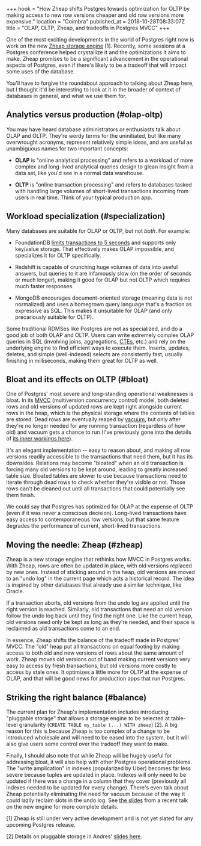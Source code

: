 +++
hook = "How Zheap shifts Postgres towards optimization for OLTP by making access to new row versions cheaper and old row versions more expensive."
location = "Coimbra"
published_at = 2018-10-28T08:33:07Z
title = "OLAP, OLTP, Zheap, and tradeoffs in Postgres MVCC"
+++

One of the most exciting developments in the world of
Postgres right now is work on the new [Zheap storage
engine][zheap] [1]. Recently, some sessions at a Postgres
conference helped crystallize it and the optimizations it
aims to make. Zheap promises to be a significant
advancement in the operational aspects of Postgres, even if
there's likely to be a tradeoff that will impact some uses
of the database.

You'll have to forgive the roundabout approach to talking
about Zheap here, but I thought it'd be interesting to look
at it in the broader of context of databases in general,
and what we use them for.

## Analytics versus production (#olap-oltp)

You may have heard database administrators or enthusiasts
talk about OLAP and OLTP. They're wordy terms for the
uninitiated, but like many overwrought acronyms, represent
relatively simple ideas, and are useful as unambiguous
names for two important concepts:

* **OLAP** is "online analytical processing" and refers to
  a workload of more complex and long-lived analytical
  queries design to glean insight from a data set, like
  you'd see in a normal data warehouse.

* **OLTP** is "online transaction processing" and refers to
  databases tasked with handling large volumes of
  short-lived transactions incoming from users in real
  time. Think of your typical production app.

## Workload specialization (#specialization)

Many databases are suitable for OLAP or OLTP, but not
_both_. For example:

* FoundationDB [limits transactions to 5 seconds][fivesec]
  and supports only key/value storage. That effectively
  makes OLAP impossible, and specializes it for OLTP
  specifically.

* Redshift is capable of crunching huge volumes of data
  into useful answers, but queries to it are infamously
  slow (on the order of seconds or much longer), making it
  good for OLAP but not OLTP which requires much faster
  responses.

* MongoDB encourages document-oriented storage (meaning
  data is not normalized) and uses a homegrown query
  language that's a fraction as expressive as SQL. This
  makes it unsuitable for OLAP (and only precariously
  suitable for OLTP).

Some traditional RDMSes like Postgres are not as
specialized, and do a good job of both OLAP and OLTP. Users
can write extremely complex OLAP queries in SQL (involving
joins, aggregations, [CTEs][cte], etc.) and rely on the
underlying engine to find efficient ways to execute them.
Inserts, updates, deletes, and simple (well-indexed)
selects are consistently fast, usually finishing in
milliseconds, making them great for OLTP as well.

## Bloat and its effects on OLTP (#bloat)

One of Postgres' most severe and long-standing operational
weaknesses is bloat. In its [MVCC][mvcc] (multiversion
concurrency control) model, both deleted rows and old
versions of updated rows are kept right alongside current
rows in the heap, which is the physical storage where the
contents of tables are stored. Dead rows are eventually
reaped by [vacuum], but only after they're no longer needed
for any running transaction (regardless of how old) and
vacuum gets a chance to run (I've previously gone into the
details of [its inner workings here](/postgres-atomicity)).

It's an elegant implementation -- easy to reason about, and
making all row versions readily accessible to the
transactions that need them, but it has its downsides.
Relations may become "bloated" when an old transaction is
forcing many old versions to be kept around, leading to
greatly increased table size. Bloated tables are slower to
use because transactions need to iterate through dead rows
to check whether they're visible or not. Those rows can't
be cleaned out until all transactions that could
potentially see them finish.

We could say that Postgres has optimized for OLAP at the
expense of OLTP (even if it was never a conscious
decision). Long-lived transactions have easy access to
contemporaneous row versions, but that same feature
degrades the performance of current, short-lived
transactions.

## Moving the needle: Zheap (#zheap)

Zheap is a new storage engine that rethinks how MVCC in
Postgres works. With Zheap, rows are often be updated in
place, with old versions replaced by new ones. Instead of
sticking around in the heap, old versions are moved to an
"undo log" in the current page which acts a historical
record. The idea is inspired by other databases that
already use a similar technique, like Oracle.

If a transaction aborts, old versions from the undo log are
applied until the right version is reached. Similarly, old
transactions that need an old version follow the undo log
back until they find the right one. Like the current heap,
old versions need only be kept as long as they're needed,
and their space is reclaimed as old transactions come to
an end.

In essence, Zheap shifts the balance of the tradeoff made
in Postgres' MVCC. The "old" heap put all transactions on
equal footing by making access to both old and new versions
of rows about the same amount of work. Zheap moves old
versions out of band making current versions very easy to
access by fresh transactions, but old versions more costly
to access by stale ones. It optimizes a little more for
OLTP at the expense of OLAP, and that will be good news for
production apps that run Postgres.

## Striking the right balance (#balance)

The current plan for Zheap's implementation includes
introducing "pluggable storage" that allows a storage
engine to be selected at table-level granularity (`CREATE
TABLE my_table (...) WITH zheap`) [2]. A big reason for
this is because Zheap is too complex of a change to be
introduced wholesale and will need to be eased into the
system, but it will also give users some control over the
tradeoff they want to make.

Finally, I should also note that while Zheap will be hugely
useful for addressing bloat, it will also help with other
Postgres operational problems. The "write amplication" in
indexes (popularized by Uber) becomes far less severe
because tuples are updated in place. Indexes will only need
to be updated if there was a change in a column that they
cover (previously all indexes needed to be updated for
every change). There's even talk about Zheap potentially
eliminating the need for vacuum because of the way it could
lazily reclaim slots in the undo log. See [the
slides][zheapslides] from a recent talk on the new engine
for more complete details.

[1] Zheap is still under very active development and is not
yet slated for any upcoming Postgres release.

[2] Details on pluggable storage in Andres' [slides
here][pluggable].

[cte]: https://www.postgresql.org/docs/current/static/queries-with.html
[fivesec]: https://apple.github.io/foundationdb/known-limitations.html
[mvcc]: https://en.wikipedia.org/wiki/Multiversion_concurrency_control
[pluggable]: http://anarazel.de/talks/2018-10-25-pgconfeu-pluggable-storage/pluggable.pdf
[vacuum]: https://www.postgresql.org/docs/current/static/sql-vacuum.html
[zheap]: https://github.com/EnterpriseDB/zheap
[zheapslides]: https://www.postgresql.eu/events/pgconfeu2018/sessions/session/2104/slides/93/zheap-a-new-storage-format-postgresql.pdf
